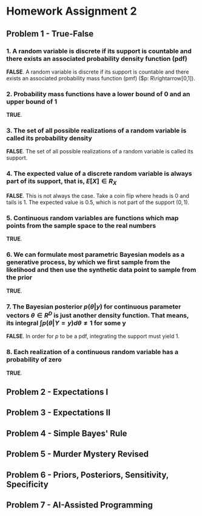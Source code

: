 # Homework Assignment 2

## Problem 1 - True-False

### 1. A random variable is discrete if its support is countable and there exists an associated probability density function (pdf)

**FALSE**. A random variable is discrete if its support is countable and there exists an associated probability mass function (pmf) ($p: R\rightarrow[0,1]).

### 2. Probability mass functions have a lower bound of 0 and an upper bound of 1

**TRUE**.

### 3. The set of all possible realizations of a random variable is called its probability density

**FALSE**. The set of all possible realizations of a random variable is called its support.

### 4. The expected value of a discrete random variable is always part of its support, that is, $E[X] \in R_X$

**FALSE**. This is not always the case. Take a coin flip where heads is 0 and tails is 1. The expected value is 0.5, which is not part of the support (${0, 1}$).

### 5. Continuous random variables are functions which map points from the sample space to the real numbers

**TRUE**.

### 6. We can formulate most parametric Bayesian models as a generative process, by which we first sample from the likelihood and then use the synthetic data point to sample from the prior

**TRUE**.

### 7. The Bayesian posterior $p(\theta | y)$ for continuous parameter vectors $\theta\in R^D$ is just another density function. That means, its integral $\int p(\theta | Y=y)d\theta \ne 1$ for some y

**FALSE**. In order for $p$ to be a pdf, integrating the support must yield 1.

### 8. Each realization of a continuous random variable has a probability of zero

**TRUE**.

## Problem 2 - Expectations I

## Problem 3 - Expectations II

## Problem 4 - Simple Bayes' Rule


## Problem 5 - Murder Mystery Revised

## Problem 6 - Priors, Posteriors, Sensitivity, Specificity

## Problem 7 - AI-Assisted Programming
